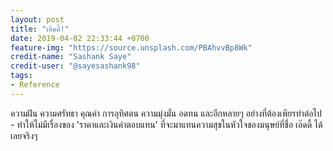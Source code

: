 ```yaml
---
layout: post
title: "เอ๊ดดี้!"
date: 2019-04-02 22:33:44 +0700
feature-img: "https://source.unsplash.com/PBAhvvBp8Wk"
credit-name: "Sashank Saye"
credit-user: "@sayesashank98"
tags:
- Reference
---
```

ความฝัน ความศรัทธา คุณค่า การอุทิศตน ความมุ่งมั่น อดทน และอีกหลายๆ อย่างที่ต้องเพียรทำต่อไป - ทำให้ไม่มีเรื่องของ 'ราคาและเงินค่าตอบแทน' ที่จะมาแทนความสุขในหัวใจของมนุษย์ที่ชื่อ เอ๊ดดี้ ได้เลยจริงๆ
